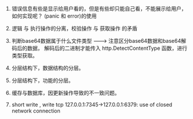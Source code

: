 
1. 错误信息有些是显示给用户看的，但是有些却只能自己看，不能展示给用户，如何实现呢？
		(panic 和 error)的使用
2. 逻辑 与 执行操作的分离，校验操作 与 获取操作 的矛盾

3. 判断base64数据属于什么文件类型 ---> 注意区分base64数据和base64解码后的数据，
    解码后的二进制才能传入 http.DetectContentType 函数，进行类型获取。

4. 分层结构下，数据结构的分层。

5. 分层结构下，功能的分层。

6. 缓存与数据库，因更新操作导致的不一致问题。

7.  short write , write tcp 127.0.0.1:7345->127.0.0.1:6379: use of closed network connection